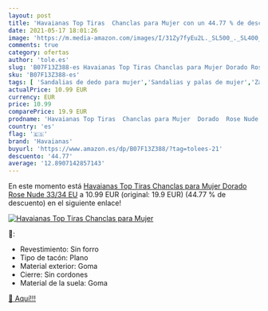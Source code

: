 ```yaml
---
layout: post
title: 'Havaianas Top Tiras  Chanclas para Mujer con un 44.77 % de descuento'
date: 2021-05-17 18:01:26
image: 'https://m.media-amazon.com/images/I/31Zy7fyEu2L._SL500_._SL400_.jpg'
comments: true
category: ofertas
author: 'tole.es'
slug: 'B07F13Z388-es Havaianas Top Tiras Chanclas para Mujer Dorado Rose Nude...'
sku: 'B07F13Z388-es'
tags: [ 'Sandalias de dedo para mujer','Sandalias y palas de mujer','Zapatos','Zapatos para mujer','Zapatos y complementos','chanclas','havaianas', ]
actualPrice: 10.99 EUR
currency: EUR
price: 10.99
comparePrice: 19.9 EUR
prodname: 'Havaianas Top Tiras  Chanclas para Mujer  Dorado  Rose Nude   33/34 EU'
country: 'es'
flag: '🇪🇸'
brand: 'Havaianas'
buyurl: 'https://www.amazon.es/dp/B07F13Z388/?tag=tolees-21'
descuento: '44.77'
average: '12.8907142857143'
---
```


En este momento está [Havaianas Top Tiras  Chanclas para Mujer  Dorado  Rose Nude   33/34 EU](https://www.amazon.es/dp/B07F13Z388/?tag=tolees-21) a 10.99 EUR (original: 19.9 EUR) (44.77 %  de descuento) en el siguiente enlace!

[![Havaianas Top Tiras  Chanclas para Mujer](https://m.media-amazon.com/images/I/31Zy7fyEu2L._SL500_._SL400_.jpg)](https://www.amazon.es/dp/B07F13Z388/?tag=tolees-21)

🔎:

- Revestimiento: Sin forro
- Tipo de tacón: Plano
- Material exterior: Goma
- Cierre: Sin cordones
- Material de la suela: Goma

[🛒 Aquí!!!](https://www.amazon.es/dp/B07F13Z388/?tag=tolees-21)
